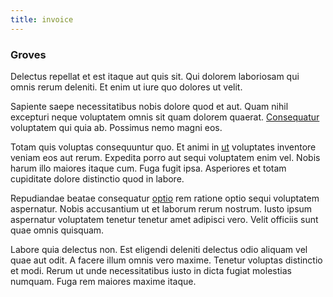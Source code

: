 ```yaml
---
title: invoice
---
```


### Groves

Delectus repellat et est itaque aut quis sit. Qui dolorem laboriosam qui omnis rerum deleniti. Et enim ut iure quo dolores ut velit.

Sapiente saepe necessitatibus nobis dolore quod et aut. Quam nihil excepturi neque voluptatem omnis sit quam dolorem quaerat. [Consequatur](/facere/adipisci/quantifying_tasty_rubber_pants.md) voluptatem qui quia ab. Possimus nemo magni eos.

Totam quis voluptas consequuntur quo. Et animi in [ut](/dolore/odio/neque/rich_malaysian_ringgit_mindshare.md) voluptates inventore veniam eos aut rerum. Expedita porro aut sequi voluptatem enim vel. Nobis harum illo maiores itaque cum. Fuga fugit ipsa. Asperiores et totam cupiditate dolore distinctio quod in labore.

Repudiandae beatae consequatur [optio](/aspernatur/strategist_silver.md) rem ratione optio sequi voluptatem aspernatur. Nobis accusantium ut et laborum rerum nostrum. Iusto ipsum aspernatur voluptatem tenetur tenetur amet adipisci vero. Velit officiis sunt quae omnis quisquam.

Labore quia delectus non. Est eligendi deleniti delectus odio aliquam vel quae aut odit. A facere illum omnis vero maxime. Tenetur voluptas distinctio et modi. Rerum ut unde necessitatibus iusto in dicta fugiat molestias numquam. Fuga rem maiores maxime itaque.
